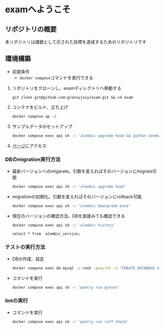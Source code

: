 # examへようこそ

## リポジトリの概要
本リポジトリは課題として示された目標を達成するためのリポジトリです

## 環境構築
- 前提条件
    - `docker compose`コマンドを実行できる

1. リポジトリをクローンし、examディレクトリへ移動する
    ```
    git clone git@github.com:groovyjovy/exam.git && cd exam
    ```

2. コンテナをビルド、立ち上げ
    ``` bash
    docker compose up -d
    ```

3. サンプルデータのセットアップ
    ``` bash
    docker compose exec api sh -c 'alembic upgrade head && python seeds/seed.py'
    ```

4. [ページ](http://localhost:4000/books)にアクセス

### DBのmigration実行方法

- 最新バージョンへのmigarate。引数を変えればそのバージョンにmigrate可能
    ``` bash
    docker compose exec api sh -c 'alembic upgrade head'
    ```

- migrationの初期化。引数を変えればそのバージョンにrollback可能
    ``` bash
    docker compose exec api sh -c 'alembic downgrade base'
    ```

- 現在のバージョンの確認方法。DBを直接みても確認できる
    ``` bash
    docker compose exec api sh -c 'alembic history'
    ```

    ``` mysql
    select * from  alembic_version;
    ```

### テストの実行方法
- DBの作成、設定
    ``` bash
    docker compose exec db mysql -u root -psecret -e "CREATE DATABASE exam_test; GRANT ALL PRIVILEGES ON exam_test.* TO 'user'@'%'; FLUSPRIVILEGE"
    ```

- コマンドを実行
    ``` bash
    docker compose exec api sh -c 'poetry run pytest'   
    ```

### lintの実行
- コマンドを実行
    ``` bash
    docker compose exec api sh -c 'poetry run ruff check'
    ```

